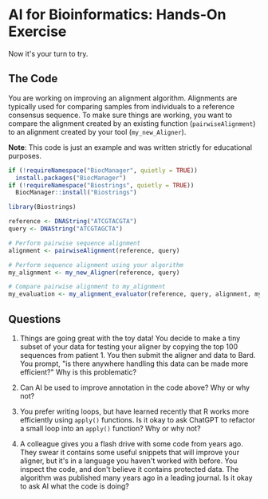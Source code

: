 

# AI for Bioinformatics: Hands-On Exercise

Now it's your turn to try. 

## The Code

You are working on improving an alignment algorithm. Alignments are typically used for comparing samples from individuals to a reference consensus sequence. To make sure things are working, you want to compare the alignment created by an existing function (`pairwiseAlignment`) to an alignment created by your tool (`my_new_Aligner`).

**Note**: This code is just an example and was written strictly for educational purposes.


```r
if (!requireNamespace("BiocManager", quietly = TRUE))
  install.packages("BiocManager")
if (!requireNamespace("Biostrings", quietly = TRUE))
  BiocManager::install("Biostrings")

library(Biostrings)

reference <- DNAString("ATCGTACGTA")
query <- DNAString("ATCGTAGCTA")

# Perform pairwise sequence alignment
alignment <- pairwiseAlignment(reference, query)

# Perform sequence alignment using your algorithm
my_alignment <- my_new_Aligner(reference, query)

# Compare pairwise alignment to my_alignment
my_evaluation <- my_alignment_evaluator(reference, query, alignment, my_alignment)
```

## Questions

1. Things are going great with the toy data! You decide to make a tiny subset of your data for testing your aligner by copying the top 100 sequences from patient 1. You then submit the aligner and data to Bard. You prompt, "is there anywhere handling this data can be made more efficient?" Why is this problematic?

2. Can AI be used to improve annotation in the code above? Why or why not?

3. You prefer writing loops, but have learned recently that R works more efficiently using `apply()` functions. Is it okay to ask ChatGPT to refactor a small loop into an `apply()` function? Why or why not? 

4. A colleague gives you a flash drive with some code from years ago. They swear it contains some useful snippets that will improve your aligner, but it's in a language you haven't worked with before. You inspect the code, and don't believe it contains protected data. The algorithm was published many years ago in a leading journal. Is it okay to ask AI what the code is doing?


